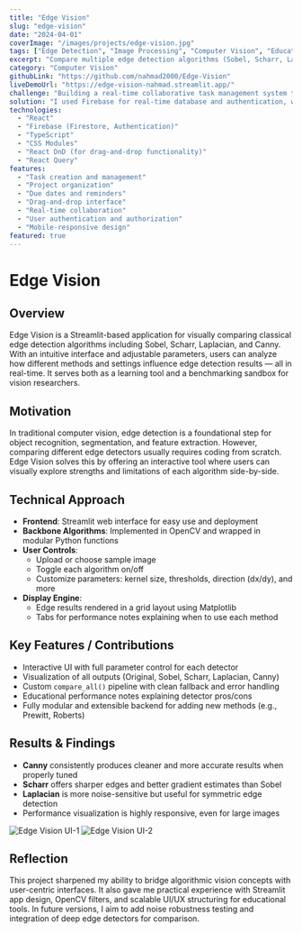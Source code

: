 ```yaml
---
title: "Edge Vision"
slug: "edge-vision"
date: "2024-04-01"
coverImage: "/images/projects/edge-vision.jpg"
tags: ["Edge Detection", "Image Processing", "Computer Vision", "Educational Tools", "Visualization"]
excerpt: "Compare multiple edge detection algorithms (Sobel, Scharr, Laplacian, Canny) with real-time visualization and interactive parameter control."
category: "Computer Vision"
githubLink: "https://github.com/nahmad2000/Edge-Vision"
liveDemoUrl: "https://edge-vision-nahmad.streamlit.app/"
challenge: "Building a real-time collaborative task management system that works seamlessly across devices was the main challenge. The app needed to handle concurrent updates from multiple users and provide a smooth, responsive experience."
solution: "I used Firebase for real-time database and authentication, which allowed for instant updates across all connected clients. React was used for the UI, with TypeScript providing type safety and improved developer experience."
technologies:
  - "React"
  - "Firebase (Firestore, Authentication)"
  - "TypeScript"
  - "CSS Modules"
  - "React DnD (for drag-and-drop functionality)"
  - "React Query"
features:
  - "Task creation and management"
  - "Project organization"
  - "Due dates and reminders"
  - "Drag-and-drop interface"
  - "Real-time collaboration"
  - "User authentication and authorization"
  - "Mobile-responsive design"
featured: true
---
```


# Edge Vision

## Overview

Edge Vision is a Streamlit-based application for visually comparing classical edge detection algorithms including Sobel, Scharr, Laplacian, and Canny. With an intuitive interface and adjustable parameters, users can analyze how different methods and settings influence edge detection results — all in real-time. It serves both as a learning tool and a benchmarking sandbox for vision researchers.

## Motivation

In traditional computer vision, edge detection is a foundational step for object recognition, segmentation, and feature extraction. However, comparing different edge detectors usually requires coding from scratch. Edge Vision solves this by offering an interactive tool where users can visually explore strengths and limitations of each algorithm side-by-side.

## Technical Approach

- **Frontend**: Streamlit web interface for easy use and deployment
- **Backbone Algorithms**: Implemented in OpenCV and wrapped in modular Python functions
- **User Controls**:
  - Upload or choose sample image
  - Toggle each algorithm on/off
  - Customize parameters: kernel size, thresholds, direction (dx/dy), and more
- **Display Engine**:
  - Edge results rendered in a grid layout using Matplotlib
  - Tabs for performance notes explaining when to use each method

## Key Features / Contributions

- Interactive UI with full parameter control for each detector
- Visualization of all outputs (Original, Sobel, Scharr, Laplacian, Canny)
- Custom `compare_all()` pipeline with clean fallback and error handling
- Educational performance notes explaining detector pros/cons
- Fully modular and extensible backend for adding new methods (e.g., Prewitt, Roberts)

## Results & Findings

- **Canny** consistently produces cleaner and more accurate results when properly tuned
- **Scharr** offers sharper edges and better gradient estimates than Sobel
- **Laplacian** is more noise-sensitive but useful for symmetric edge detection
- Performance visualization is highly responsive, even for large images


![Edge Vision UI-1](/images/projects/edge-vision/demo1.png)
![Edge Vision UI-2](/images/projects/edge-vision/demo2.png)


## Reflection

This project sharpened my ability to bridge algorithmic vision concepts with user-centric interfaces. It also gave me practical experience with Streamlit app design, OpenCV filters, and scalable UI/UX structuring for educational tools. In future versions, I aim to add noise robustness testing and integration of deep edge detectors for comparison.